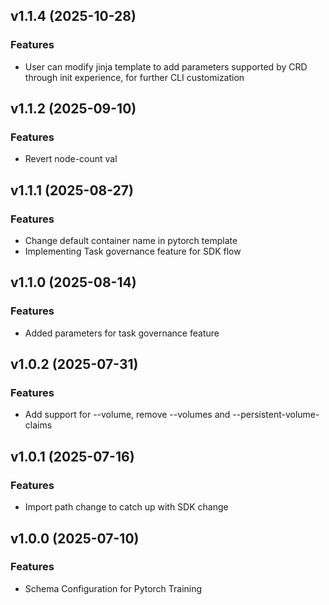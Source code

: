 ## v1.1.4 (2025-10-28)

### Features

* User can modify jinja template to add parameters supported by CRD through init experience, for further CLI customization

## v1.1.2 (2025-09-10)

### Features

 * Revert node-count val

## v1.1.1 (2025-08-27)

### Features

 * Change default container name in pytorch template
 * Implementing Task governance feature for SDK flow

## v1.1.0 (2025-08-14)

### Features

 * Added parameters for task governance feature

## v1.0.2 (2025-07-31)

### Features

 * Add support for --volume, remove --volumes and --persistent-volume-claims

## v1.0.1 (2025-07-16)

### Features

 * Import path change to catch up with SDK change


## v1.0.0 (2025-07-10)

### Features

 * Schema Configuration for Pytorch Training

